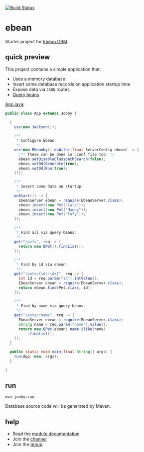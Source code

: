 [![Build Status](https://travis-ci.org/jooby-project/ebean-starter.svg?branch=master)](https://travis-ci.org/jooby-project/ebean-starter)
# ebean

Starter project for [Ebean ORM](http://ebean-orm.github.io/).

## quick preview

This project contains a simple application that:

* Uses a memory database
* Insert some database records on application startup time
* Expose data via `JSON` routes.
* [Query beans](http://ebean-orm.github.io/docs/query/typesafe)

[App.java](https://github.com/jooby-project/ebean-starter/blob/master/src/main/java/starter/ebean/App.java):

```java
public class App extends Jooby {

  {
    use(new Jackson());

    /**
     * Configure Ebean:
     */
    use(new Ebeanby().doWith((final ServerConfig ebean) -> {
      /** These can be done in .conf file too: */
      ebean.setDisableClasspathSearch(false);
      ebean.setDdlGenerate(true);
      ebean.setDdlRun(true);
    }));

    /**
     * Insert some data on startup:
     */
    onStart(() -> {
      EbeanServer ebean = require(EbeanServer.class);
      ebean.insert(new Pet("Lala"));
      ebean.insert(new Pet("Mandy"));
      ebean.insert(new Pet("Fufy"));
    });

    /**
     * Find all via query-beans:
     */
    get("/pets", req -> {
      return new QPet().findList();
    });

    /**
     * Find by id via ebean:
     */
    get("/pets/{id:\\d+}", req -> {
      int id = req.param("id").intValue();
      EbeanServer ebean = require(EbeanServer.class);
      return ebean.find(Pet.class, id);
    });

    /**
     * Find by name via query-beans:
     */
    get("/pets/:name", req -> {
      EbeanServer ebean = require(EbeanServer.class);
      String name = req.param("name").value();
      return new QPet(ebean).name.ilike(name)
          .findList();
    });
  }

  public static void main(final String[] args) {
    run(App::new, args);
  }

}
```

## run

    mvn jooby:run

Database source code will be generated by Maven.

## help

* Read the [module documentation](http://jooby.org/doc/ebean)
* Join the [channel](https://gitter.im/jooby-project/jooby)
* Join the [group](https://groups.google.com/forum/#!forum/jooby-project)
